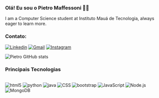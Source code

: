 ### Olá! Eu sou o Pietro Maffessoni 👋👋

I am a Computer Science student at Instituto Mauá de Tecnologia, always eager to learn more.

### Contato:
[![Linkedin](https://img.shields.io/badge/LinkedIn-0077B5?style=for-the-badge&logo=linkedin&logoColor=white)](https://www.linkedin.com/in/pietro-maffessoni-607432209/)
[![Gmail](https://img.shields.io/badge/Gmail-D14836?style=for-the-badge&logo=gmail&logoColor=white)](https://mail.google.com/mail/u/0/#inbox?compose=GTvVlcRzCpPMsGDGBpJKsmNhjlFvpgZRKTNXNjSrgVKmWZZSvvGtcMfnJstQPsTCFlpJzsplWlqbb)
[![Instagram](https://img.shields.io/badge/Instagram-E4405F?style=for-the-badge&logo=instagram&logoColor=white)](https://www.instagram.com/pietrop._/)

![Pietro GitHub stats](https://github-readme-stats.vercel.app/api?username=PietroMaffessoni&show_icons=true&theme=tokyonight)

### Principais Tecnologias

<div style="display: inline_block"><br/>
    <img alt= "html5" src="https://img.shields.io/badge/HTML5-E34F26?style=for-the-badge&logo=html5&logoColor=white" />
    <img alt= "python" src="https://img.shields.io/badge/Python-3776AB?style=for-the-badge&logo=python&logoColor=white" />
    <img alt= "java" src="https://img.shields.io/badge/Java-ED8B00?style=for-the-badge&logo=openjdk&logoColor=white" />
    <img alt= "CSS" src="https://img.shields.io/badge/CSS3-1572B6?style=for-the-badge&logo=css3&logoColor=white" />
    <img alt= "bootstrap" src="https://img.shields.io/badge/Bootstrap-563D7C?style=for-the-badge&logo=bootstrap&logoColor=white" />
    <img alt= "JavaScript" src="https://img.shields.io/badge/JavaScript-323330?style=for-the-badge&logo=javascript&logoColor=F7DF1E" />
    <img alt= "Node.js" src="https://img.shields.io/badge/Node.js-43853D?style=for-the-badge&logo=node.js&logoColor=white" />
    <img alt= "MongoDB" src="https://img.shields.io/badge/MongoDB-4EA94B?style=for-the-badge&logo=mongodb&logoColor=white" />
</div>
